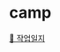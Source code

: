 # camp

<a href ="https://jyounge.notion.site/camp-level-up-6f609ae6d3d7462aabeae91d4a5e96ec" /> 🚜 작업일지 </a>
